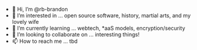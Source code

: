 - 👋 Hi, I’m @rb-brandon
- 👀 I’m interested in ... open source software, history, martial arts, and my lovely wife
- 🌱 I’m currently learning ... webtech, *aaS models, encryption/security
- 💞️ I’m looking to collaborate on ... interesting things!
- 📫 How to reach me ... tbd

<!---
rb-brandon/rb-brandon is a ✨ special ✨ repository because its `README.md` (this file) appears on your GitHub profile.
You can click the Preview link to take a look at your changes.
--->
